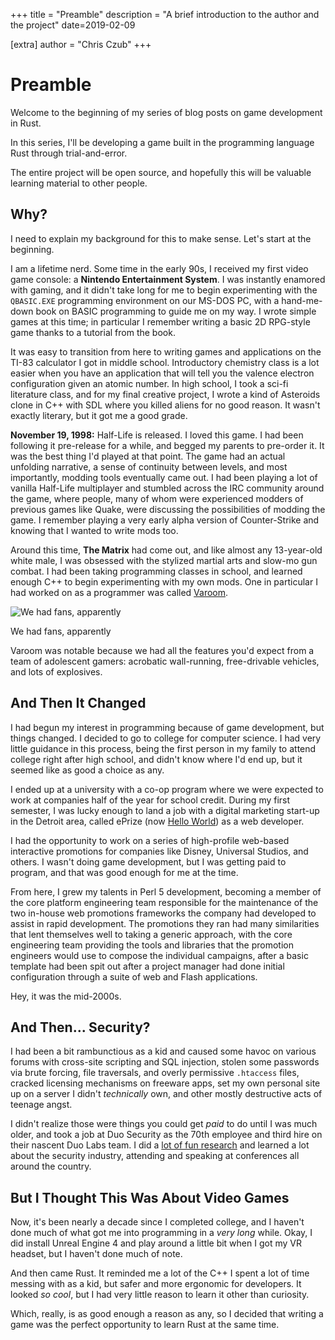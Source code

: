 +++
title = "Preamble"
description = "A brief introduction to the author and the project"
date=2019-02-09

[extra]
author = "Chris Czub"
+++

# Preamble

Welcome to the beginning of my series of blog posts on game development in Rust.

In this series, I'll be developing a game built in the programming language Rust through trial-and-error.

The entire project will be open source, and hopefully this will be valuable learning material to other people.

## Why?

I need to explain my background for this to make sense. Let's start at the beginning.

I am a lifetime nerd. Some time in the early 90s, I received my first video game console: a **Nintendo Entertainment System**.
I was instantly enamored with gaming, and it didn't take long for me to begin experimenting with the `QBASIC.EXE` programming
environment on our MS-DOS PC, with a hand-me-down book on BASIC programming to guide me on my way. I wrote simple games at this
time; in particular I remember writing a basic 2D RPG-style game thanks to a tutorial from the book.

It was easy to transition from here to writing games and applications on the TI-83 calculator I got in middle school. Introductory chemistry class is a lot easier when you have an application that will tell you the valence electron configuration given an atomic number. In high school, I took a sci-fi literature class, and for my final creative project, I wrote a kind of Asteroids clone in C++ with SDL where you killed aliens for no good reason. It wasn't exactly literary, but it got me a good grade.

**November 19, 1998:** Half-Life is released. I loved this game. I had been following it pre-release for a while, and begged my parents to pre-order it. It was the best thing I'd played at that point. The game had an actual unfolding narrative, a sense of continuity between levels, and most importantly, modding tools eventually came out. I had been playing a lot of vanilla Half-Life multiplayer and stumbled across the IRC community around the game, where people, many of whom were experienced modders of previous games like Quake, were discussing the possibilities of modding the game. I remember playing a very early alpha version of Counter-Strike and knowing that I wanted to write mods too.

Around this time, **The Matrix** had come out, and like almost any 13-year-old white male, I was obsessed with the stylized martial arts and slow-mo gun combat. I had been taking programming classes in school, and learned enough C++ to begin experimenting with my own mods. One in particular I had worked on as a programmer was called [Varoom](https://www.moddb.com/mods/varoom).

![We had fans, apparently](/images/varoom.png)
<div class="subtitle">We had fans, apparently</div>

Varoom was notable because we had all the features you'd expect from a team of adolescent gamers: acrobatic wall-running, free-drivable vehicles, and lots of explosives.

## And Then It Changed

I had begun my interest in programming because of game development, but things changed. I decided to go to college for computer science. I had very little guidance in this process, being the first person in my family to attend college right after high school, and didn't know where I'd end up, but it seemed like as good a choice as any.

I ended up at a university with a co-op program where we were expected to work at companies half of the year for school credit. During my first semester, I was lucky enough to land a job with a digital marketing start-up in the Detroit area, called ePrize (now [Hello World](https://helloworld.com)) as a web developer.

I had the opportunity to work on a series of high-profile web-based interactive promotions for companies like Disney, Universal Studios, and others. I wasn't doing game development, but I was getting paid to program, and that was good enough for me at the time.

From here, I grew my talents in Perl 5 development, becoming a member of the core platform engineering team responsible for the maintenance of the two in-house web promotions frameworks the company had developed to assist in rapid development. The promotions they ran had many similarities that lent themselves well to taking a generic approach, with the core engineering team providing the tools and libraries that the promotion engineers would use to compose the individual campaigns, after a basic template had been spit out after a project manager had done initial configuration through a suite of web and Flash applications.

Hey, it was the mid-2000s.

## And Then... Security?

I had been a bit rambunctious as a kid and caused some havoc on various forums with cross-site scripting and SQL injection, stolen some passwords via brute forcing, file traversals, and overly permissive `.htaccess` files, cracked licensing mechanisms on freeware apps, set my own personal site up on a server I didn't *technically* own, and other mostly destructive acts of teenage angst.

I didn't realize those were things you could get *paid* to do until I was much older, and took a job at Duo Security as the 70th employee and third hire on their nascent Duo Labs team. I did a [lot of fun research](https://duo.com/decipher/oem-laptop-security-shootout) and learned a lot about the security industry, attending and speaking at conferences all around the country.

## But I Thought This Was About Video Games

Now, it's been nearly a decade since I completed college, and I haven't done much of what got me into programming in a *very long* while. Okay, I did install Unreal Engine 4 and play around a little bit when I got my VR headset, but I haven't done much of note.

And then came Rust. It reminded me a lot of the C++ I spent a lot of time messing with as a kid, but safer and more ergonomic for developers. It looked _so cool_, but I had very little reason to learn it other than curiosity.

Which, really, is as good enough a reason as any, so I decided that writing a game was the perfect opportunity to learn Rust at the same time.